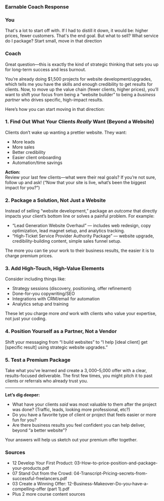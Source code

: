 ### Earnable Coach Response

### You

That's a lot to start off with. If I had to distill it down, it would be: higher prices, fewer customers. That's the end goal. But what to sell? What service do I package? Start small, move in that direction

### Coach

Great question—this is exactly the kind of strategic thinking that sets you up for long-term success and less burnout.

You’re already doing $1,500 projects for website development/upgrades, which tells me you have the skills and enough credibility to get results for clients. Now, to move up the value chain (fewer clients, higher prices), you’ll want to shift your focus from being a “website builder” to being a *business partner* who drives specific, high-impact results.

Here’s how you can start moving in that direction:

### 1. **Find Out What Your Clients *Really* Want (Beyond a Website)**
Clients don’t wake up wanting a prettier website. They want:
- More leads
- More sales
- Better credibility
- Easier client onboarding
- Automation/time savings

**Action:**  
Review your last few clients—what were their real goals? If you’re not sure, follow up and ask! (“Now that your site is live, what’s been the biggest impact for you?”)

### 2. **Package a Solution, Not Just a Website**
Instead of selling “website development,” package an *outcome* that directly impacts your client’s bottom line or solves a painful problem. For example:
- “Lead Generation Website Overhaul” — includes web redesign, copy optimization, lead magnet setup, and analytics tracking.
- “High-Ticket Service Provider Authority Package” — website upgrade, credibility-building content, simple sales funnel setup.

The more you can tie your work to their business results, the easier it is to charge premium prices.

### 3. **Add High-Touch, High-Value Elements**
Consider including things like:
- Strategy sessions (discovery, positioning, offer refinement)
- Done-for-you copywriting/SEO
- Integrations with CRM/email for automation
- Analytics setup and training

These let you charge more *and* work with clients who value your expertise, not just your coding.

### 4. **Position Yourself as a Partner, Not a Vendor**
Shift your messaging from “I build websites” to “I help [ideal client] get [specific result] using strategic website upgrades.”

### 5. **Test a Premium Package**
Take what you’ve learned and create a $3,000–$5,000 offer with a clear, results-focused deliverable. The first few times, you might pitch it to past clients or referrals who already trust you.

---

**Let’s dig deeper:**  
- What have your clients *said* was most valuable to them after the project was done? (Traffic, leads, looking more professional, etc?)
- Do you have a favorite type of client or project that feels easier or more fun for you?
- Are there business results you feel confident you can help deliver, beyond “a better website”?

Your answers will help us sketch out your premium offer together.

### Sources

- 12 Develop Your First Product: 03-How-to-price-position-and-package-your-products.pdf
- 07 Stand Out from the Crowd: 04-Transcript-Pricing-secrets-from-successful-freelancers.pdf
- 03 Create a Winning Offer: 12-Business-Makeover-Do-you-have-a-compelling-offer (part 1).pdf
- Plus 2 more course content sources
